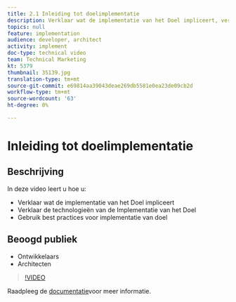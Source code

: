 ```yaml
---
title: 2.1 Inleiding tot doelimplementatie
description: Verklaar wat de implementatie van het Doel impliceert, verklaar de technologieën van de Implementatie van het Doel, de implementatie van het Doel beste praktijken
topics: null
feature: implementation
audience: developer, architect
activity: implement
doc-type: technical video
team: Technical Marketing
kt: 5379
thumbnail: 35139.jpg
translation-type: tm+mt
source-git-commit: e69814aa39043deae269db5581e0ea23de09cb2d
workflow-type: tm+mt
source-wordcount: '63'
ht-degree: 0%

---
```



# Inleiding tot doelimplementatie

## Beschrijving

In deze video leert u hoe u:

* Verklaar wat de implementatie van het Doel impliceert
* Verklaar de technologieën van de Implementatie van het Doel
* Gebruik best practices voor implementatie van doel

## Beoogd publiek

* Ontwikkelaars
* Architecten

>[!VIDEO](https://video.tv.adobe.com/v/35139/?quality=12)

Raadpleeg de [documentatie](https://docs.adobe.com/content/help/en/target/using/implement-target/implementing-target.html)voor meer informatie.
